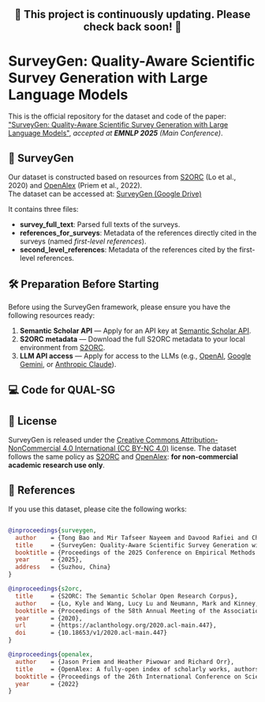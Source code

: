 <h2 align="center">🚧 <b>This project is continuously updating. Please check back soon!</b> 🚧</h2>



# SurveyGen: Quality-Aware Scientific Survey Generation with Large Language Models



This is the official repository for the dataset and code of the paper:  ["SurveyGen: Quality-Aware Scientific Survey Generation with Large Language Models"](https://arxiv.org/abs/2508.17647),  *accepted at **EMNLP 2025** (Main Conference)*.


## 📂 SurveyGen

Our dataset is constructed based on resources from [S2ORC](https://allenai.org/data/s2orc) (Lo et al., 2020) and [OpenAlex](https://openalex.org/) (Priem et al., 2022).  
The dataset can be accessed at:  [SurveyGen (Google Drive)](https://drive.google.com/drive/folders/1ky6FAd2rs9XPjmOrTMScPbPu_tBv4veh?usp=sharing)  

It contains three files:  

- **survey_full_text**: Parsed full texts of the surveys.  
- **references_for_surveys**: Metadata of the references directly cited in the surveys (named *first-level references*). 
- **second_level_references**: Metadata of the references cited by the first-level references.  



## 🛠️ Preparation Before Starting

Before using the SurveyGen framework, please ensure you have the following resources ready:

1. **Semantic Scholar API** — Apply for an API key at [Semantic Scholar API](https://www.semanticscholar.org/product/api#api-key).  
2. **S2ORC metadata** — Download the full S2ORC metadata to your local environment from [S2ORC](https://api.semanticscholar.org/api-docs/).
3. **LLM API access** — Apply for access to the LLMs (e.g., [OpenAI](https://platform.openai.com/), [Google Gemini](https://ai.google/discover/gemini/), or [Anthropic Claude](https://www.anthropic.com/claude)).  



## 💻 Code for QUAL-SG


## 📜 License

SurveyGen is released under the [Creative Commons Attribution-NonCommercial 4.0 International (CC BY-NC 4.0)](https://creativecommons.org/licenses/by-nc/4.0/legalcode) license.  The dataset follows the same policy as [S2ORC](https://allenai.org/data/s2orc) and [OpenAlex](https://openalex.org/): **for non-commercial academic research use only**.


## 📖 References

If you use this dataset, please cite the following works:

```bibtex

@inproceedings{surveygen,
  author    = {Tong Bao and Mir Tafseer Nayeem and Davood Rafiei and Chengzhi Zhang},
  title     = {SurveyGen: Quality-Aware Scientific Survey Generation with Large Language Models},
  booktitle = {Proceedings of the 2025 Conference on Empirical Methods in Natural Language Processing (EMNLP)},
  year      = {2025},
  address   = {Suzhou, China}
}

@inproceedings{s2orc,
  title     = {S2ORC: The Semantic Scholar Open Research Corpus},
  author    = {Lo, Kyle and Wang, Lucy Lu and Neumann, Mark and Kinney, Rodney and Weld, Daniel S.},
  booktitle = {Proceedings of the 58th Annual Meeting of the Association for Computational Linguistics},
  year      = {2020},
  url       = {https://aclanthology.org/2020.acl-main.447},
  doi       = {10.18653/v1/2020.acl-main.447}
}

@inproceedings{openalex,
  author    = {Jason Priem and Heather Piwowar and Richard Orr},
  title     = {OpenAlex: A fully-open index of scholarly works, authors, venues, institutions, and concepts},
  booktitle = {Proceedings of the 26th International Conference on Science, Technology and Innovation Indicators (STI 2022)},
  year      = {2022}
}

